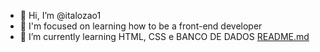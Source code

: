- 👋 Hi, I’m @italozao1
- 👀 I'm focused on learning how to be a front-end developer
- 🌱 I’m currently learning HTML, CSS e BANCO DE DADOS
[README.md](https://github.com/italozao1/italozao1/files/6966056/README.md)
